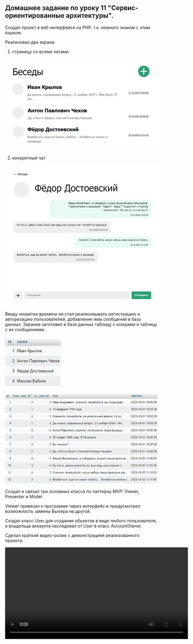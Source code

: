 ## Домашнее задание по уроку 11 "Сервис-ориентированные архитектуры".

Создал проект в веб-интерфейсе на PHP, т.к. немного знаком с этим языком. 

Реализовал два экрана: 

1) страницу со всеми чатами

<img src="Скриншот-реализованного-проекта-1.jpg" width="600"/>

2) конкретный чат

<img src="Скриншот-реализованного-проекта-2.jpg" width="600"/>

Ввиду нехватки времени не стал реализовывать регистрацию и авторизацию пользователей, добавление ими сообщений в базу данных. Заранее заготовил в базе данных таблицу с юзерами и таблицу с их сообщениями.

![](Скриншот-таблицы-БД-users.jpg)

![](Скриншот-таблицы-БД-messages.jpg)

Создал и связал три основных класса по паттерну MVP: Viewer, Presenter и Model.

Viewer привязал к программе через интерфейс и предусмотрел возможность замены Вьюера на другой.

Создал класс User для создания объектов в виде любого пользователя, а владельца аккаунта наследовал от User в класс AccountOwner.

Сделал краткий видео-ролик с демонстрацией реализованного проекта:

<video src='video.mp4' width=600 />